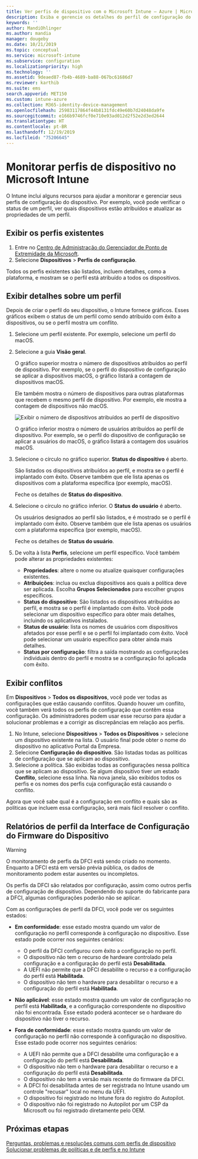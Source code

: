 ```yaml
---
title: Ver perfis de dispositivo com o Microsoft Intune – Azure | Microsoft Docs
description: Exiba e gerencie os detalhes do perfil de configuração do dispositivo no Microsoft Intune, veja um gráfico do número de dispositivos atribuídos a um perfil e saiba quais dispositivos têm perfis atribuídos ou implantados. Também é possível solucionar problemas de perfis com conflitos de configuração.
keywords: ''
author: MandiOhlinger
ms.author: mandia
manager: dougeby
ms.date: 10/21/2019
ms.topic: conceptual
ms.service: microsoft-intune
ms.subservice: configuration
ms.localizationpriority: high
ms.technology: ''
ms.assetid: 9deaed87-fb4b-4689-ba88-067bc61686d7
ms.reviewer: karthib
ms.suite: ems
search.appverid: MET150
ms.custom: intune-azure
ms.collection: M365-identity-device-management
ms.openlocfilehash: 25983117864f44b8131fdc49e60b7d24048da9fe
ms.sourcegitcommit: e166b9746fcf0e710e93ad012d2f52e2d3ed2644
ms.translationtype: HT
ms.contentlocale: pt-BR
ms.lasthandoff: 12/19/2019
ms.locfileid: "75206645"
---
```

# <a name="monitor-device-profiles-in-microsoft-intune"></a>Monitorar perfis de dispositivo no Microsoft Intune



O Intune inclui alguns recursos para ajudar a monitorar e gerenciar seus perfis de configuração do dispositivo. Por exemplo, você pode verificar o status de um perfil, ver quais dispositivos estão atribuídos e atualizar as propriedades de um perfil.

## <a name="view-existing-profiles"></a>Exibir os perfis existentes

1. Entre no [Centro de Administração do Gerenciador de Ponto de Extremidade da Microsoft](https://go.microsoft.com/fwlink/?linkid=2109431).
2. Selecione **Dispositivos** > **Perfis de configuração**.

Todos os perfis existentes são listados, incluem detalhes, como a plataforma, e mostram se o perfil está atribuído a todos os dispositivos.

## <a name="view-details-on-a-profile"></a>Exibir detalhes sobre um perfil

Depois de criar o perfil do seu dispositivo, o Intune fornece gráficos. Esses gráficos exibem o status de um perfil como sendo atribuído com êxito a dispositivos, ou se o perfil mostra um conflito.

1. Selecione um perfil existente. Por exemplo, selecione um perfil do macOS.
2. Selecione a guia **Visão geral**.

    O gráfico superior mostra o número de dispositivos atribuídos ao perfil de dispositivo. Por exemplo, se o perfil do dispositivo de configuração se aplicar a dispositivos macOS, o gráfico listará a contagem de dispositivos macOS.

    Ele também mostra o número de dispositivos para outras plataformas que recebem o mesmo perfil de dispositivo. Por exemplo, ele mostra a contagem de dispositivos não macOS.

    ![Exibir o número de dispositivos atribuídos ao perfil de dispositivo](./media/device-profile-monitor/device-configuration-profile-graphical-chart.png)

    O gráfico inferior mostra o número de usuários atribuídos ao perfil de dispositivo. Por exemplo, se o perfil do dispositivo de configuração se aplicar a usuários do macOS, o gráfico listará a contagem dos usuários macOS.

3. Selecione o círculo no gráfico superior. **Status do dispositivo** é aberto.

    São listados os dispositivos atribuídos ao perfil, e mostra se o perfil é implantado com êxito. Observe também que ele lista apenas os dispositivos com a plataforma específica (por exemplo, macOS).

    Feche os detalhes de **Status do dispositivo**.

4. Selecione o círculo no gráfico inferior. O **Status do usuário** é aberto. 

    Os usuários designados ao perfil são listados, e é mostrado se o perfil é implantado com êxito. Observe também que ele lista apenas os usuários com a plataforma específica (por exemplo, macOS).

    Feche os detalhes de **Status do usuário**.

5. De volta à lista **Perfis**, selecione um perfil específico. Você também pode alterar as propriedades existentes:
    - **Propriedades**: altere o nome ou atualize quaisquer configurações existentes.
    - **Atribuições**: inclua ou exclua dispositivos aos quais a política deve ser aplicada. Escolha **Grupos Selecionados** para escolher grupos específicos.
    - **Status do dispositivo**: São listados os dispositivos atribuídos ao perfil, e mostra se o perfil é implantado com êxito. Você pode selecionar um dispositivo específico para obter mais detalhes, incluindo os aplicativos instalados.
    - **Status de usuário**: lista os nomes de usuários com dispositivos afetados por esse perfil e se o perfil foi implantado com êxito. Você pode selecionar um usuário específico para obter ainda mais detalhes.
    - **Status por configuração**: filtra a saída mostrando as configurações individuais dentro do perfil e mostra se a configuração foi aplicada com êxito.

## <a name="view-conflicts"></a>Exibir conflitos

Em **Dispositivos** > **Todos os dispositivos**, você pode ver todas as configurações que estão causando conflitos. Quando houver um conflito, você também verá todos os perfis de configuração que contêm essa configuração. Os administradores podem usar esse recurso para ajudar a solucionar problemas e a corrigir as discrepâncias em relação aos perfis.

1. No Intune, selecione **Dispositivos** > **Todos os Dispositivos** > selecione um dispositivo existente na lista. O usuário final pode obter o nome do dispositivo no aplicativo Portal da Empresa.
2. Selecione **Configuração do dispositivo**. São listadas todas as políticas de configuração que se aplicam ao dispositivo.
3. Selecione a política. São exibidas todas as configurações nessa política que se aplicam ao dispositivo. Se algum dispositivo tiver um estado **Conflito**, selecione essa linha. Na nova janela, são exibidos todos os perfis e os nomes dos perfis cuja configuração está causando o conflito.

Agora que você sabe qual é a configuração em conflito e quais são as políticas que incluem essa configuração, será mais fácil resolver o conflito. 

## <a name="device-firmware-configuration-interface-profile-reporting"></a>Relatórios de perfil da Interface de Configuração do Firmware do Dispositivo

> [!WARNING]
> O monitoramento de perfis da DFCI está sendo criado no momento. Enquanto a DFCI está em versão prévia pública, os dados de monitoramento podem estar ausentes ou incompletos.

Os perfis da DFCI são relatados por configuração, assim como outros perfis de configuração de dispositivo. Dependendo do suporte do fabricante para a DFCI, algumas configurações poderão não se aplicar.

Com as configurações de perfil da DFCI, você pode ver os seguintes estados:

- **Em conformidade**: esse estado mostra quando um valor de configuração no perfil corresponde à configuração no dispositivo. Esse estado pode ocorrer nos seguintes cenários:

  - O perfil da DFCI configurou com êxito a configuração no perfil.
  - O dispositivo não tem o recurso de hardware controlado pela configuração e a configuração do perfil está **Desabilitada**.
  - A UEFI não permite que a DFCI desabilite o recurso e a configuração do perfil está **Habilitada**.
  - O dispositivo não tem o hardware para desabilitar o recurso e a configuração do perfil está **Habilitada**.

- **Não aplicável**: esse estado mostra quando um valor de configuração no perfil está **Habilitada**, e a configuração correspondente no dispositivo não foi encontrada. Esse estado poderá acontecer se o hardware do dispositivo não tiver o recurso.

- **Fora de conformidade**: esse estado mostra quando um valor de configuração no perfil não corresponde à configuração no dispositivo. Esse estado pode ocorrer nos seguintes cenários:

  - A UEFI não permite que a DFCI desabilite uma configuração e a configuração do perfil está **Desabilitada**.
  - O dispositivo não tem o hardware para desabilitar o recurso e a configuração do perfil está **Desabilitada**.
  - O dispositivo não tem a versão mais recente do firmware da DFCI.
  - A DFCI foi desabilitada antes de ser registrada no Intune usando um controle "recusar" local no menu da UEFI.
  - O dispositivo foi registrado no Intune fora do registro do Autopilot.
  - O dispositivo não foi registrado no Autopilot por um CSP da Microsoft ou foi registrado diretamente pelo OEM.

## <a name="next-steps"></a>Próximas etapas

[Perguntas, problemas e resoluções comuns com perfis de dispositivo](device-profile-troubleshoot.md)  
[Solucionar problemas de políticas e de perfis e no Intune](troubleshoot-policies-in-microsoft-intune.md)
